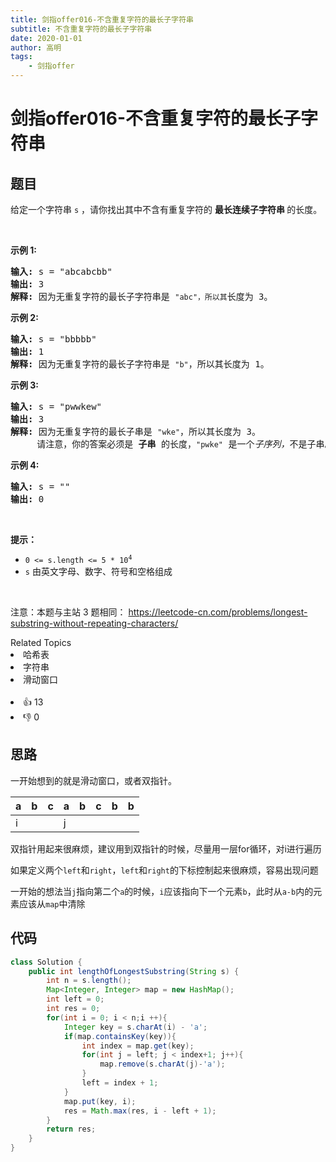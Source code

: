```yaml
---
title: 剑指offer016-不含重复字符的最长子字符串
subtitle: 不含重复字符的最长子字符串
date: 2020-01-01
author: 高明
tags:
	- 剑指offer
---
```




# 剑指offer016-不含重复字符的最长子字符串

## 题目

<p>给定一个字符串 <code>s</code> ，请你找出其中不含有重复字符的&nbsp;<strong>最长连续子字符串&nbsp;</strong>的长度。</p>

<p>&nbsp;</p>

<p><strong>示例&nbsp;1:</strong></p>

<pre>
<strong>输入: </strong>s = &quot;abcabcbb&quot;
<strong>输出: </strong>3 
<strong>解释:</strong> 因为无重复字符的最长子字符串是 <code>&quot;abc&quot;，所以其</code>长度为 3。
</pre>

<p><strong>示例 2:</strong></p>

<pre>
<strong>输入: </strong>s = &quot;bbbbb&quot;
<strong>输出: </strong>1
<strong>解释: </strong>因为无重复字符的最长子字符串是 <code>&quot;b&quot;</code>，所以其长度为 1。
</pre>

<p><strong>示例 3:</strong></p>

<pre>
<strong>输入: </strong>s = &quot;pwwkew&quot;
<strong>输出: </strong>3
<strong>解释: </strong>因为无重复字符的最长子串是&nbsp;<code>&quot;wke&quot;</code>，所以其长度为 3。
&nbsp;    请注意，你的答案必须是 <strong>子串 </strong>的长度，<code>&quot;pwke&quot;</code>&nbsp;是一个<em>子序列，</em>不是子串。
</pre>

<p><strong>示例 4:</strong></p>

<pre>
<strong>输入: </strong>s = &quot;&quot;
<strong>输出: </strong>0
</pre>

<p>&nbsp;</p>

<p><strong>提示：</strong></p>

<ul>
	<li><code>0 &lt;= s.length &lt;= 5 * 10<sup>4</sup></code></li>
	<li><code>s</code>&nbsp;由英文字母、数字、符号和空格组成</li>
</ul>

<p>&nbsp;</p>

<p><meta charset="UTF-8" />注意：本题与主站 3&nbsp;题相同：&nbsp;<a href="https://leetcode-cn.com/problems/longest-substring-without-repeating-characters/">https://leetcode-cn.com/problems/longest-substring-without-repeating-characters/</a></p>
<div><div>Related Topics</div><div><li>哈希表</li><li>字符串</li><li>滑动窗口</li></div></div><br><div><li>👍 13</li><li>👎 0</li></div>

## 思路

一开始想到的就是滑动窗口，或者双指针。

| a    | b    | c    | a    | b    | c    | b    | b    |
| ---- | ---- | ---- | ---- | ---- | ---- | ---- | ---- |
| i    |      |      | j    |      |      |      |      |

双指针用起来很麻烦，建议用到双指针的时候，尽量用一层for循环，对i进行遍历

如果定义两个`left`和`right`，`left`和`right`的下标控制起来很麻烦，容易出现问题

一开始的想法当`j`指向第二个`a`的时候，`i`应该指向下一个元素`b`，此时从`a-b`内的元素应该从`map`中清除

## 代码

```java
class Solution {
    public int lengthOfLongestSubstring(String s) {
        int n = s.length();
        Map<Integer, Integer> map = new HashMap();
        int left = 0;
        int res = 0;
        for(int i = 0; i < n;i ++){
            Integer key = s.charAt(i) - 'a';
            if(map.containsKey(key)){
                int index = map.get(key);
                for(int j = left; j < index+1; j++){
                    map.remove(s.charAt(j)-'a');
                }
                left = index + 1;
            }
            map.put(key, i);
            res = Math.max(res, i - left + 1);
        }
        return res;
    }
}
```

